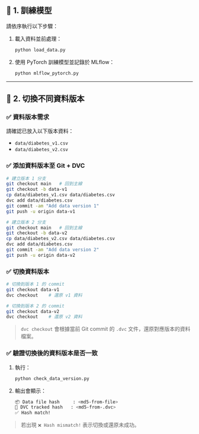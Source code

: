 ## 📌 1. 訓練模型

請依序執行以下步驟：

1. 載入資料並前處理：

   ```bash
   python load_data.py
   ```
2. 使用 PyTorch 訓練模型並記錄於 MLflow：

   ```bash
   python mlflow_pytorch.py
   ```

---

## 📌 2. 切換不同資料版本

### ✅ 資料版本需求

請確認已放入以下版本資料：

* `data/diabetes_v1.csv`
* `data/diabetes_v2.csv`

### ✅ 添加資料版本至 Git + DVC

```bash
# 建立版本 1 分支
git checkout main   # 回到主線
git checkout -b data-v1
cp data/diabetes_v1.csv data/diabetes.csv
dvc add data/diabetes.csv
git commit -am "Add data version 1"
git push -u origin data-v1

# 建立版本 2 分支
git checkout main   # 回到主線
git checkout -b data-v2
cp data/diabetes_v2.csv data/diabetes.csv
dvc add data/diabetes.csv
git commit -am "Add data version 2"
git push -u origin data-v2
```

### ✅ 切換資料版本

```bash
# 切換到版本 1 的 commit
git checkout data-v1
dvc checkout    # 還原 v1 資料

# 切換到版本 2 的 commit
git checkout data-v2
dvc checkout    # 還原 v2 資料
```

> `dvc checkout` 會根據當前 Git commit 的 `.dvc` 文件，還原對應版本的資料檔案。

### ✅ 驗證切換後的資料版本是否一致

1. 執行：

   ```bash
   python check_data_version.py
   ```

2. 輸出會顯示：

   ```bash
   📦 Data file hash     : <md5-from-file>
   📄 DVC tracked hash   : <md5-from-.dvc>
   ✅ Hash match!
   ```

> 若出現 `❌ Hash mismatch!` 表示切換或還原未成功。
